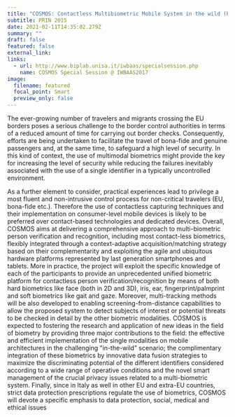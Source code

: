 ```yaml
---
title: "COSMOS: Contactless Multibiometric Mobile System in the wild (PRIN 2015)"
subtitle: PRIN 2015
date: 2021-02-11T14:35:02.279Z
summary: ""
draft: false
featured: false
external_link: 
links:
  - url: http://www.biplab.unisa.it/iwbaas/specialsession.php
    name: COSMOS Special Session @ IWBAAS2017
image:
  filename: featured
  focal_point: Smart
  preview_only: false
---
```

The ever-growing number of travelers and migrants crossing the EU borders poses a serious challenge to the border control authorities in terms of a reduced amount of time for carrying out border checks. Consequently, efforts are being undertaken to facilitate the travel of bona-fide and genuine passengers and, at the same time, to safeguard a high level of security. In this kind of context, the use of multimodal biometrics might provide the key for increasing the level of security while reducing the failures inevitably associated with the use of a single identifier in a typically uncontrolled environment.

As a further element to consider, practical experiences lead to privilege a most fluent and non-intrusive control process for non-critical travelers (EU, bona-fide etc.). Therefore the use of contactless capturing techniques and their implementation on consumer-level mobile devices is likely to be preferred over contact-based technologies and dedicated devices. Overall, COSMOS aims at delivering a comprehensive approach to multi-biometric person verification and recognition, including most contact-less biometrics, flexibly integrated through a context-adaptive acquisition/matching strategy based on their complementarity and exploiting the agile and ubiquitous hardware platforms represented by last generation smartphones and tablets. More in practice, the project will exploit the specific knowledge of each of the participants to provide an unprecedented unified biometric platform for contactless person verification/recognition by means of both hard biometrics like face (both in 2D and 3D), iris, ear, fingerprint/palmprint and soft biometrics like gait and gaze. Moreover, multi-tracking methods will be also developed to enabling screening-from-distance capabilities to allow the proposed system to detect subjects of interest or potential threats to be checked in detail by the other biometric modalities. COSMOS is expected to fostering the research and application of new ideas in the field of biometry by providing three major contributions to the field: the effective and efficient implementation of the single modalities on mobile architectures in the challenging "in-the-wild" scenario; the complimentary integration of these biometrics by innovative data fusion strategies to maximize the discriminating potential of the different identifiers considered according to a wide range of operative conditions and the novel smart management of the crucial privacy issues related to a multi-biometric system. Finally, since in Italy as well in other EU and extra-EU countries, strict data protection prescriptions regulate the use of biometrics, COSMOS will devote a specific emphasis to data protection, social, medical and ethical issues
